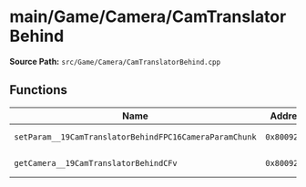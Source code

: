# main/Game/Camera/CamTranslatorBehind

**Source Path:** `src/Game/Camera/CamTranslatorBehind.cpp`

## Functions

| Name | Address | Match % |
|------|---------|---------|
| `setParam__19CamTranslatorBehindFPC16CameraParamChunk` | `0x800928B8` | :white_check_mark: (100.0%) |
| `getCamera__19CamTranslatorBehindCFv` | `0x8009290C` | :white_check_mark: (100.0%) |
